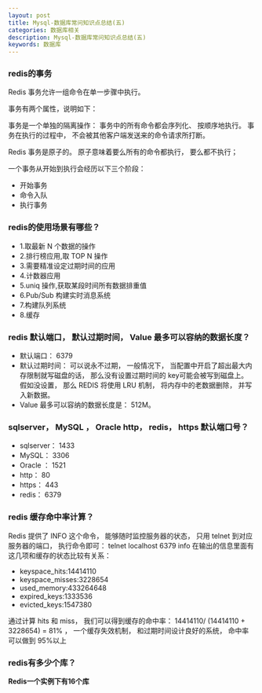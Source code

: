 ```yaml
---
layout: post
title: Mysql-数据库常问知识点总结(五)
categories: 数据库相关
description: Mysql-数据库常问知识点总结(五)
keywords: 数据库
---
```

### redis的事务

Redis 事务允许一组命令在单一步骤中执行。 

事务有两个属性，说明如下：

事务是一个单独的隔离操作： 事务中的所有命令都会序列化、 按顺序地执行。 事务在执行的过程中， 不会被其他客户端发送来的命令请求所打断。

Redis 事务是原子的。 原子意味着要么所有的命令都执行， 要么都不执行；

一个事务从开始到执行会经历以下三个阶段：

- 开始事务
- 命令入队
- 执行事务

### redis的使用场景有哪些？

- 1.取最新 N 个数据的操作
- 2.排行榜应用,取 TOP N 操作
- 3.需要精准设定过期时间的应用
- 4.计数器应用
- 5.uniq 操作,获取某段时间所有数据排重值
- 6.Pub/Sub 构建实时消息系统
- 7.构建队列系统
- 8.缓存

### redis 默认端口， 默认过期时间， Value 最多可以容纳的数据长度？ 

- 默认端口： 6379
- 默认过期时间： 可以说永不过期， 一般情况下， 当配置中开启了超出最大内存限制就写磁盘的话， 那么没有设置过期时间的 key可能会被写到磁盘上。 假如没设置， 那么 REDIS 将使用 LRU 机制， 将内存中的老数据删除， 并写入新数据。
- Value 最多可以容纳的数据长度是： 512M。

### sqlserver， MySQL ， Oracle http， redis， https 默认端口号？

- sqlserver： 1433
- MySQL： 3306
- Oracle ： 1521
- http： 80
- https： 443
- redis： 6379 

### redis 缓存命中率计算？ 

Redis 提供了 INFO 这个命令， 能够随时监控服务器的状态， 只用 telnet 到对应服务器的端口， 执行命令即可：
telnet localhost 6379 info
在输出的信息里面有这几项和缓存的状态比较有关系：

- keyspace_hits:14414110
- keyspace_misses:3228654
- used_memory:433264648
- expired_keys:1333536
- evicted_keys:1547380

通过计算 hits 和 miss， 我们可以得到缓存的命中率： 14414110/ (14414110 + 3228654) = 81% ， 一个缓存失效机制， 和过期时间设计良好的系统， 命中率可以做到 95%以上 

### redis有多少个库？

**Redis一个实例下有16个库**

